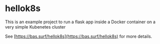 # hellok8s

This is an example project to run a flask app inside a Docker container on a very simple Kubenetes cluster

See [https://bas.surf/hellok8s](https://bas.surf/hellok8s) for more details.